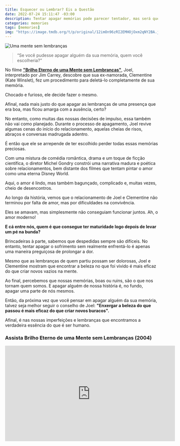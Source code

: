 ```yaml
---
title: Esquecer ou Lembrar? Eis a Questão
date: 2022-07-24 15:11:47 -03:00
description: Tentar apagar memórias pode parecer tentador, mas será que realmente ajuda? Despedidas são difíceis, mas apagar memórias não resolve.
categories: memories
tags: [memories]
img: "https://image.tmdb.org/t/p/original/12imOn96zRI2EMHOjOxm2qNY2BA.jpg"
---
```


![Uma mente sem lembranças](https://themindofclementine.wordpress.com/wp-content/uploads/2015/04/wpid-brilho-eterno-de-uma-mente-sem-lembrancas-3.gif)

> “Se você pudesse apagar alguém da sua memória, quem você escolheria?”

No filme **["Brilho Eterno de uma Mente sem Lembranças"](#assista-brilho-eterno-de-uma-mente-sem-lembranças-2004)**, Joel, interpretado por Jim Carrey, descobre que sua ex-namorada, Clementine (Kate Winslet), fez um procedimento para deletá-lo completamente de sua memória. 

Chocado e furioso, ele decide fazer o mesmo. 

Afinal, nada mais justo do que apagar as lembranças de uma presença que era boa, mas ficou amarga com a ausência, certo?

No entanto, como muitas das nossas decisões de impulso, essa também não vai como planejado. Durante o processo de apagamento, Joel revive algumas cenas do início do relacionamento, aquelas cheias de risos, abraços e conversas madrugada adentro. 

É então que ele se arrepende de ter escolhido perder todas essas memórias preciosas.

Com uma mistura de comédia romântica, drama e um toque de ficção científica, o diretor Michel Gondry constrói uma narrativa madura e poética sobre relacionamentos, bem distante dos filmes que tentam pintar o amor como uma eterna Disney World. 

Aqui, o amor é lindo, mas também bagunçado, complicado e, muitas vezes, cheio de desencontros.

Ao longo da história, vemos que o relacionamento de Joel e Clementine não terminou por falta de amor, mas por dificuldades na convivência. 

Eles se amavam, mas simplesmente não conseguiam funcionar juntos. Ah, o amor moderno!

**E cá entre nós, quem é que consegue ter maturidade logo depois de levar um pé na bunda?** 

Brincadeiras à parte, sabemos que despedidas sempre são difíceis. No entanto, tentar apagar o sofrimento sem realmente enfrentá-lo é apenas uma maneira preguiçosa de prolongar a dor.

Mesmo que as lembranças de quem partiu possam ser dolorosas, Joel e Clementine mostram que encontrar a beleza no que foi vivido é mais eficaz do que criar novos vazios na mente. 

Ao final, percebemos que nossas memórias, boas ou ruins, são o que nos tornam quem somos. E apagar alguém de nossa história é, no fundo, apagar uma parte de nós mesmos.

Então, da próxima vez que você pensar em apagar alguém da sua memória, talvez seja melhor seguir o conselho de Joel: **"Enxergar a beleza do que passou é mais eficaz do que criar novos buracos".** 

Afinal, é nas nossas imperfeições e lembranças que encontramos a verdadeira essência do que é ser humano.

### Assista Brilho Eterno de uma Mente sem Lembranças (2004)

<div class="embed-responsive">
<iframe width="560" height="315" src="https://www.tokyvideo.com/embed/261351" title="YouTube video player" frameborder="0" allow="accelerometer; autoplay; clipboard-write; encrypted-media; gyroscope; picture-in-picture; web-share" referrerpolicy="strict-origin-when-cross-origin" allowfullscreen></iframe>
</div>